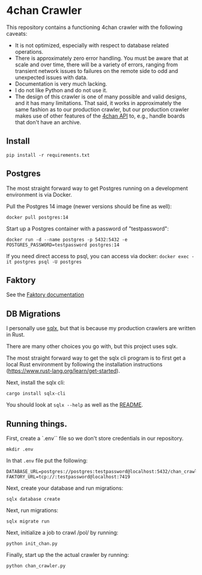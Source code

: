 # 4chan Crawler

This repository contains a functioning 4chan crawler with the following caveats:

* It is not optimized, especially with respect to database related operations.
* There is approximately zero error handling. You must be aware that at scale and over time, there will be a variety of errors, ranging from transient network issues to failures on the remote side to odd and unexpected issues with data.
* Documentation is very much lacking.
* I do not like Python and do not use it.
* The design of this crawler is one of many possible and valid designs, and it has many limitations. That said, it works in approximately the same fashion as to our production crawler, but our production crawler makes use of other features of the [4chan API](https://github.com/4chan/4chan-API) to, e.g., handle boards that don't have an archive.

## Install

`pip install -r requirements.txt`

## Postgres

The most straight forward way to get Postgres running on a development environment is via Docker.

Pull the Postgres 14 image (newer versions should be fine as well):

`docker pull postgres:14`


Start up a Postgres container with a password of "testpassword":

`docker run -d --name postgres -p 5432:5432 -e POSTGRES_PASSWORD=testpassword postgres:14`

If you need direct access to psql, you can access via docker:
`docker exec -it postgres psql -U postgres`

## Faktory

See the [Faktory documentation](https://github.com/contribsys/faktory/wiki/Installation#docker)

## DB Migrations

I personally use [sqlx](https://github.com/launchbadge/sqlx), but that is because my production crawlers are written in Rust.

There are many other choices you go with, but this project uses sqlx.

The most straight forward way to get the sqlx cli program is to first get a local Rust environment by following the installation instructions (https://www.rust-lang.org/learn/get-started).

Next, install the sqlx cli:

`cargo install sqlx-cli`

You should look at `sqlx --help` as well as the [README](https://github.com/launchbadge/sqlx/tree/main/sqlx-cli).

## Running things.

First, create a `.env`` file so we don't store credentials in our repository.

`mkdir .env`

In that `.env` file put the following:

```
DATABASE_URL=postgres://postgres:testpassword@localhost:5432/chan_crawler
FAKTORY_URL=tcp://:testpassword@localhost:7419
```

Next, create your database and run migrations:

`sqlx database create`

Next, run migrations:

`sqlx migrate run`

Next, initialize a job to crawl /pol/ by running:

`python init_chan.py`

Finally, start up the the actual crawler by running:

`python chan_crawler.py`
